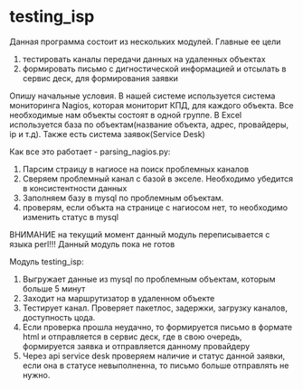 # testing_isp
Данная программа состоит из нескольких модулей.
Главные ее цели 
  1. тестировать каналы передачи данных на удаленных объектах
  2. формировать письмо с дигностической информацией и отсылать в сервис деск, для формирования заявки
  
 Опишу начальные условия. 
 В нашей системе используется система мониторинга Nagios, которая мониторит КПД, для каждого объекта. 
 Все необходимые нам объекты состоят в одной группе.
 В Excel используется база по объектам(название объекта, адрес, провайдеры, ip и т.д).
 Также есть система заявок(Service Desk)
 
 Как все это работает - parsing_nagios.py: 
 1. Парсим страицу в нагиосе на поиск проблемных каналов 
 2. Сверяем проблемный канал с базой в экселе. Необходимо убедится в консистентности данных
 3. Заполняем базу в mysql по проблемным объектам.
 4. проверям, если объкта на странице с нагиосом нет, то необходимо изменить статус в mysql
 
 ВНИМАНИЕ на текущий момент данный модуль переписывается с языка perl!!! 
 Данный модуль пока не готов
 
 Модуль testing_isp:
 1. Выгружает данные из mysql по проблемным объектам, которым больше 5 минут
 2. Заходит на маршрутизатор в удаленном объекте
 3. Тестирует канал. Проверяет пакетлос, задержки, загрузку каналов, доступность цода.
 4. Если проверка прошла неудачно, то формируется письмо в формате html и отправляется в сервис деск, 
    где в свою очередь, формируется заявка и отправляется данному провайдеру
 5. Через api service desk проверяем наличие и статус данной заявки, если она в статусе невыполненна, то письмо больше отправлять не нужно.
 
 
